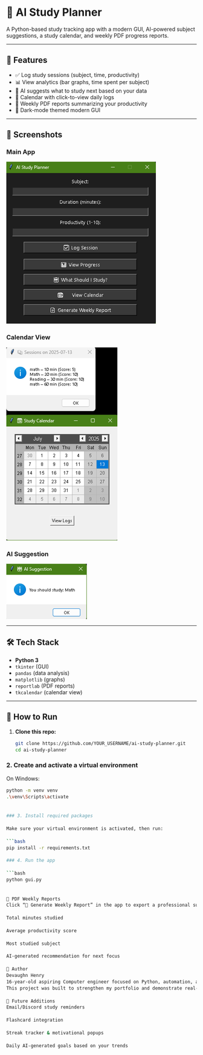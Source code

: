 # 🧠 AI Study Planner

A Python-based study tracking app with a modern GUI, AI-powered subject suggestions, a study calendar, and weekly PDF progress reports.

---

## 🚀 Features

- ✅ Log study sessions (subject, time, productivity)
- 📊 View analytics (bar graphs, time spent per subject)
- 🤖 AI suggests what to study next based on your data
- 📅 Calendar with click-to-view daily logs
- 📄 Weekly PDF reports summarizing your productivity
- 🎨 Dark-mode themed modern GUI

---

## 📸 Screenshots

### Main App
![Main GUI](main_gui.png)

### Calendar View
![Calendar](calendar_view.png)

### AI Suggestion
![AI Suggestion](ai_popup.png)



---

## 🛠 Tech Stack

- **Python 3**
- `tkinter` (GUI)
- `pandas` (data analysis)
- `matplotlib` (graphs)
- `reportlab` (PDF reports)
- `tkcalendar` (calendar view)

---

## 📂 How to Run

1. **Clone this repo:**

   ```bash
   git clone https://github.com/YOUR_USERNAME/ai-study-planner.git
   cd ai-study-planner

### 2. Create and activate a virtual environment

On Windows:
```bash
python -m venv venv
.\venv\Scripts\activate


### 3. Install required packages

Make sure your virtual environment is activated, then run:

```bash
pip install -r requirements.txt

### 4. Run the app

```bash
python gui.py


📄 PDF Weekly Reports
Click “📄 Generate Weekly Report” in the app to export a professional summary with:

Total minutes studied

Average productivity score

Most studied subject

AI-generated recommendation for next focus

👤 Author
Devaughn Henry
16-year-old aspiring Computer engineer focused on Python, automation, and AI development.
This project was built to strengthen my portfolio and demonstrate real-world coding skills.

🔮 Future Additions
Email/Discord study reminders

Flashcard integration

Streak tracker & motivational popups

Daily AI-generated goals based on your trends

